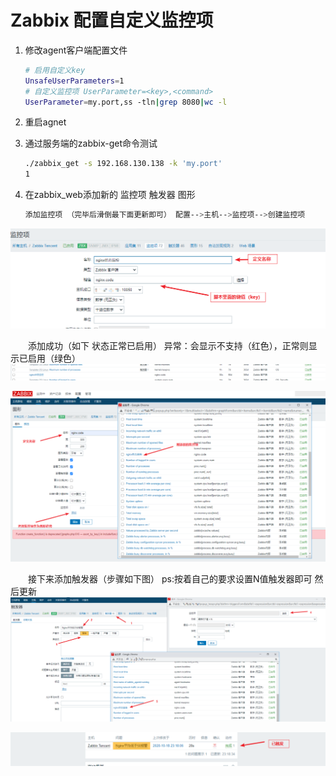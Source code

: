 # Zabbix 配置自定义监控项

1. 修改agent客户端配置文件

   ```bash
   # 启用自定义key
   UnsafeUserParameters=1
   # 自定义监控项 UserParameter=<key>,<command>
   UserParameter=my.port,ss -tln|grep 8080|wc -l
   ```
2. 重启agnet
3. 通过服务端的zabbix-get命令测试

   ```bash
   ./zabbix_get -s 192.168.130.138 -k 'my.port'
   1
   ```
4. 在zabbix_web添加新的 监控项 触发器 图形

   ```bash
   添加监控项 （完毕后滑倒最下面更新即可） 配置-->主机-->监控项-->创建监控项
   ```

​![](assets/image-20230123215228507-20230610173809-0lay0ri.png)​

　　添加成功（如下 状态正常已启用） 异常：会显示不支持（红色），正常则显示已启用（绿色）  
​![](assets/image-20230123215247028-20230610173809-ld68vl9.png)​

​![](assets/image-20230123215251756-20230610173809-h44o3ti.png)​

　　接下来添加触发器（步骤如下图） ps:按着自己的要求设置N值触发器即可 然后更新  
​![](assets/image-20230123215321827-20230610173809-gvp400i.png)​

​![](assets/image-20230123215331160-20230610173809-7s7v3qd.png)​
